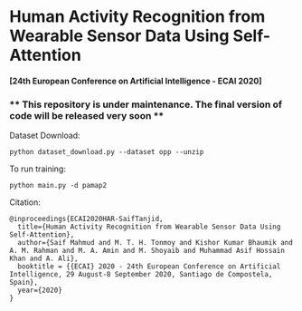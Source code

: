 # Human Activity Recognition from Wearable Sensor Data Using Self-Attention
#### [24th European Conference on Artificial Intelligence - ECAI 2020]

### ** This repository is under maintenance. The final version of code will be released very soon **

Dataset Download:

```shell
python dataset_download.py --dataset opp --unzip
```




To run training:

    python main.py -d pamap2

Citation:

    @inproceedings{ECAI2020HAR-SaifTanjid,
      title={Human Activity Recognition from Wearable Sensor Data Using Self-Attention},
      author={Saif Mahmud and M. T. H. Tonmoy and Kishor Kumar Bhaumik and A. M. Rahman and M. A. Amin and M. Shoyaib and Muhammad Asif Hossain Khan and A. Ali},
      booktitle = {{ECAI} 2020 - 24th European Conference on Artificial Intelligence, 29 August-8 September 2020, Santiago de Compostela, Spain},
      year={2020}
    }